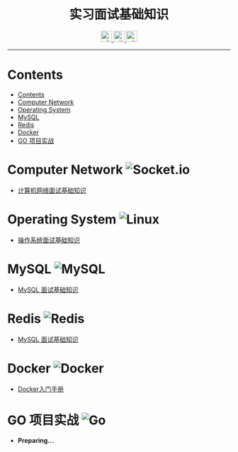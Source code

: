 <h1 align="center">实习面试基础知识</h1>

<p align="center"> 
  <a href="https://github.com/LulietLyan?tab=followers"> <img src="https://img.shields.io/github/followers/LulietLyan?label=Followers&style=for-the-badge&color=purple" height="25px" alt="github follow" > </a>
  <a href="https://github.com/LulietLyan/InterviewBasic?tab=stars"> <img src="https://img.shields.io/github/stars/LulietLyan/InterviewBasic?label=Stars&style=for-the-badge" height="25px" alt="github repo stars" > </a>
  <a href="https://github.com/LulietLyan/InterviewBasic"> <img src="https://img.shields.io/github/license/Ileriayo/markdown-badges?style=for-the-badge" height="25px" alt="github repo stars" > </a>
</p> 

---


# Contents
- [Contents](#contents)
- [Computer Network ](#computer-network-)
- [Operating System ](#operating-system-)
- [MySQL ](#mysql-)
- [Redis ](#redis-)
- [Docker ](#docker-)
- [GO 项目实战 ](#go-项目实战-)


# Computer Network ![Socket.io](https://img.shields.io/badge/Socket.io-black?style=for-the-badge&logo=socket.io&badgeColor=010101)

- [计算机网络面试基础知识](./Computer%20Network/ComputerNetwork.md)

# Operating System ![Linux](https://img.shields.io/badge/Linux-FCC624?style=for-the-badge&logo=linux&logoColor=black)

- [操作系统面试基础知识](./Operating%20System/OperatingSystem.md)


# MySQL ![MySQL](https://img.shields.io/badge/mysql-4479A1.svg?style=for-the-badge&logo=mysql&logoColor=white)

- [MySQL 面试基础知识](./Database/MySQL/MySQL.md)

# Redis ![Redis](https://img.shields.io/badge/redis-%23DD0031.svg?style=for-the-badge&logo=redis&logoColor=white)

- [MySQL 面试基础知识](./Database/Redis/Redis.md)

# Docker ![Docker](https://img.shields.io/badge/docker-%230db7ed.svg?style=for-the-badge&logo=docker&logoColor=white)

- [Docker入门手册](./Docker/Docker.md)


# GO 项目实战 ![Go](https://img.shields.io/badge/go-%2300ADD8.svg?style=for-the-badge&logo=go&logoColor=white)

- **Preparing...**
